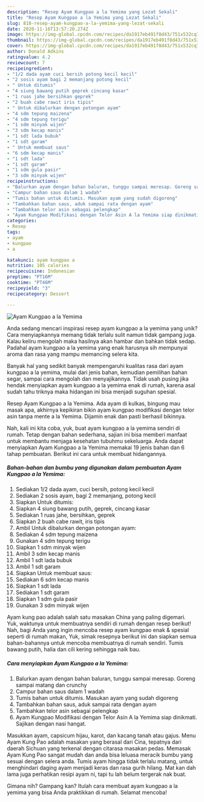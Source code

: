 ```yaml
---
description: "Resep Ayam Kungpao a la Yemima yang Lezat Sekali"
title: "Resep Ayam Kungpao a la Yemima yang Lezat Sekali"
slug: 810-resep-ayam-kungpao-a-la-yemima-yang-lezat-sekali
date: 2020-11-16T13:57:20.274Z
image: https://img-global.cpcdn.com/recipes/da1917eb491f8d43/751x532cq70/ayam-kungpao-a-la-yemima-foto-resep-utama.jpg
thumbnail: https://img-global.cpcdn.com/recipes/da1917eb491f8d43/751x532cq70/ayam-kungpao-a-la-yemima-foto-resep-utama.jpg
cover: https://img-global.cpcdn.com/recipes/da1917eb491f8d43/751x532cq70/ayam-kungpao-a-la-yemima-foto-resep-utama.jpg
author: Donald Adkins
ratingvalue: 4.2
reviewcount: 7
recipeingredient:
- "1/2 dada ayam cuci bersih potong kecil kecil"
- "2 sosis ayam bagi 2 memanjang potong kecil"
- " Untuk ditumis"
- "4 siung bawang putih geprek cincang kasar"
- "1 ruas jahe bersihkan geprek"
- "2 buah cabe rawit iris tipis"
- " Untuk dibalurkan dengan potongan ayam"
- "4 sdm tepung maizena"
- "4 sdm tepung terigu"
- "1 sdm minyak wijen"
- "3 sdm kecap manis"
- "1 sdt lada bubuk"
- "1 sdt garam"
- " Untuk membuat saus"
- "6 sdm kecap manis"
- "1 sdt lada"
- "1 sdt garam"
- "1 sdm gula pasir"
- "3 sdm minyak wijen"
recipeinstructions:
- "Balurkan ayam dengan bahan baluran, tunggu sampai meresap. Goreng sampai matang dan crunchy"
- "Campur bahan saus dalam 1 wadah"
- "Tumis bahan untuk ditumis. Masukan ayam yang sudah digoreng"
- "Tambahkan bahan saus, aduk sampai rata dengan ayam"
- "Tambahkan telor asin sebagai pelengkap"
- "Ayam Kungpao Modifikasi dengan Telor Asin A la Yemima siap dinikmati. Sajikan dengan nasi hangat."
categories:
- Resep
tags:
- ayam
- kungpao
- a

katakunci: ayam kungpao a 
nutrition: 105 calories
recipecuisine: Indonesian
preptime: "PT16M"
cooktime: "PT46M"
recipeyield: "3"
recipecategory: Dessert

---
```



![Ayam Kungpao a la Yemima](https://img-global.cpcdn.com/recipes/da1917eb491f8d43/751x532cq70/ayam-kungpao-a-la-yemima-foto-resep-utama.jpg)

Anda sedang mencari inspirasi resep ayam kungpao a la yemima yang unik? Cara menyiapkannya memang tidak terlalu sulit namun tidak gampang juga. Kalau keliru mengolah maka hasilnya akan hambar dan bahkan tidak sedap. Padahal ayam kungpao a la yemima yang enak harusnya sih mempunyai aroma dan rasa yang mampu memancing selera kita.

Banyak hal yang sedikit banyak mempengaruhi kualitas rasa dari ayam kungpao a la yemima, mulai dari jenis bahan, kemudian pemilihan bahan segar, sampai cara mengolah dan menyajikannya. Tidak usah pusing jika hendak menyiapkan ayam kungpao a la yemima enak di rumah, karena asal sudah tahu triknya maka hidangan ini bisa menjadi suguhan spesial.

Resep Ayam Kungpao a la Yemima. Ada ayam di kulkas, bingung mau masak apa, akhirnya kepikiran bikin ayam kungpao modifikasi dengan telor asin tanpa mente a la Yemima. Dijamin enak dan pasti berhasil bikinnya.


Nah, kali ini kita coba, yuk, buat ayam kungpao a la yemima sendiri di rumah. Tetap dengan bahan sederhana, sajian ini bisa memberi manfaat untuk membantu menjaga kesehatan tubuhmu sekeluarga. Anda dapat menyiapkan Ayam Kungpao a la Yemima memakai 19 jenis bahan dan 6 tahap pembuatan. Berikut ini cara untuk membuat hidangannya.

<!--inarticleads1-->

##### Bahan-bahan dan bumbu yang digunakan dalam pembuatan Ayam Kungpao a la Yemima:

1. Sediakan 1/2 dada ayam, cuci bersih, potong kecil kecil
1. Sediakan 2 sosis ayam, bagi 2 memanjang, potong kecil
1. Siapkan  Untuk ditumis:
1. Siapkan 4 siung bawang putih, geprek, cincang kasar
1. Sediakan 1 ruas jahe, bersihkan, geprek
1. Siapkan 2 buah cabe rawit, iris tipis
1. Ambil  Untuk dibalurkan dengan potongan ayam:
1. Sediakan 4 sdm tepung maizena
1. Gunakan 4 sdm tepung terigu
1. Siapkan 1 sdm minyak wijen
1. Ambil 3 sdm kecap manis
1. Ambil 1 sdt lada bubuk
1. Ambil 1 sdt garam
1. Siapkan  Untuk membuat saus:
1. Sediakan 6 sdm kecap manis
1. Siapkan 1 sdt lada
1. Sediakan 1 sdt garam
1. Siapkan 1 sdm gula pasir
1. Gunakan 3 sdm minyak wijen


Ayam kung pao adalah salah satu masakan China yang paling digemari. Yuk, waktunya untuk membuatnya sendiri di rumah dengan resep berikut! Nah, bagi Anda yang ingin mencoba resep ayam kungpao enak &amp; spesial seperti di rumah makan, Yuk, simak resepnya berikut ini dan siapkan semua bahan-bahannya untuk mencoba membuatnya di rumah sendiri. Tumis bawang putih, halia dan cili kering sehingga naik bau. 

<!--inarticleads2-->

##### Cara menyiapkan Ayam Kungpao a la Yemima:

1. Balurkan ayam dengan bahan baluran, tunggu sampai meresap. Goreng sampai matang dan crunchy
1. Campur bahan saus dalam 1 wadah
1. Tumis bahan untuk ditumis. Masukan ayam yang sudah digoreng
1. Tambahkan bahan saus, aduk sampai rata dengan ayam
1. Tambahkan telor asin sebagai pelengkap
1. Ayam Kungpao Modifikasi dengan Telor Asin A la Yemima siap dinikmati. Sajikan dengan nasi hangat.


Masukkan ayam, capsicum hijau, karot, dan kacang tanah atau gajus. Menu Ayam Kung Pao adalah masakan yang berasal dari Cina, tepatnya dari daerah Sichuan yang terkenal dengan citarasa masakan pedas. Memasak Ayam Kung Pao sangat mudah dan anda bisa leluasa meracik bumbu yang sesuai dengan selera anda. Tumis ayam hingga tidak terlalu matang, untuk menghindari daging ayam menjadi keras dan rasa gurih hilang. Mat kan dah lama juga perhatikan resipi ayam ni, tapi tu lah belum tergerak nak buat. 

Gimana nih? Gampang kan? Itulah cara membuat ayam kungpao a la yemima yang bisa Anda praktikkan di rumah. Selamat mencoba!
